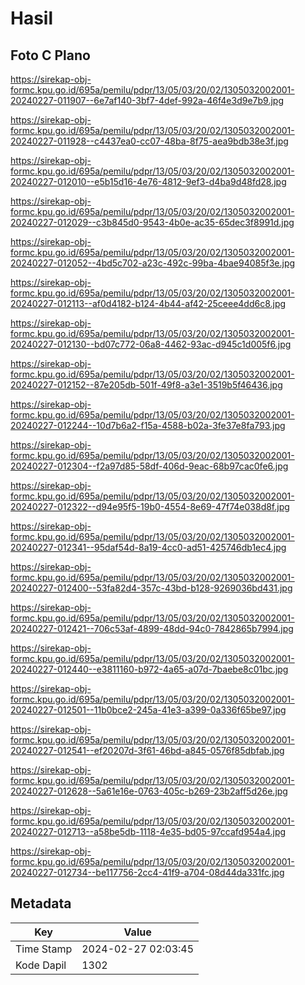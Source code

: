 # Hasil

## Foto C Plano

https://sirekap-obj-formc.kpu.go.id/695a/pemilu/pdpr/13/05/03/20/02/1305032002001-20240227-011907--6e7af140-3bf7-4def-992a-46f4e3d9e7b9.jpg

https://sirekap-obj-formc.kpu.go.id/695a/pemilu/pdpr/13/05/03/20/02/1305032002001-20240227-011928--c4437ea0-cc07-48ba-8f75-aea9bdb38e3f.jpg

https://sirekap-obj-formc.kpu.go.id/695a/pemilu/pdpr/13/05/03/20/02/1305032002001-20240227-012010--e5b15d16-4e76-4812-9ef3-d4ba9d48fd28.jpg

https://sirekap-obj-formc.kpu.go.id/695a/pemilu/pdpr/13/05/03/20/02/1305032002001-20240227-012029--c3b845d0-9543-4b0e-ac35-65dec3f8991d.jpg

https://sirekap-obj-formc.kpu.go.id/695a/pemilu/pdpr/13/05/03/20/02/1305032002001-20240227-012052--4bd5c702-a23c-492c-99ba-4bae94085f3e.jpg

https://sirekap-obj-formc.kpu.go.id/695a/pemilu/pdpr/13/05/03/20/02/1305032002001-20240227-012113--af0d4182-b124-4b44-af42-25ceee4dd6c8.jpg

https://sirekap-obj-formc.kpu.go.id/695a/pemilu/pdpr/13/05/03/20/02/1305032002001-20240227-012130--bd07c772-06a8-4462-93ac-d945c1d005f6.jpg

https://sirekap-obj-formc.kpu.go.id/695a/pemilu/pdpr/13/05/03/20/02/1305032002001-20240227-012152--87e205db-501f-49f8-a3e1-3519b5f46436.jpg

https://sirekap-obj-formc.kpu.go.id/695a/pemilu/pdpr/13/05/03/20/02/1305032002001-20240227-012244--10d7b6a2-f15a-4588-b02a-3fe37e8fa793.jpg

https://sirekap-obj-formc.kpu.go.id/695a/pemilu/pdpr/13/05/03/20/02/1305032002001-20240227-012304--f2a97d85-58df-406d-9eac-68b97cac0fe6.jpg

https://sirekap-obj-formc.kpu.go.id/695a/pemilu/pdpr/13/05/03/20/02/1305032002001-20240227-012322--d94e95f5-19b0-4554-8e69-47f74e038d8f.jpg

https://sirekap-obj-formc.kpu.go.id/695a/pemilu/pdpr/13/05/03/20/02/1305032002001-20240227-012341--95daf54d-8a19-4cc0-ad51-425746db1ec4.jpg

https://sirekap-obj-formc.kpu.go.id/695a/pemilu/pdpr/13/05/03/20/02/1305032002001-20240227-012400--53fa82d4-357c-43bd-b128-9269036bd431.jpg

https://sirekap-obj-formc.kpu.go.id/695a/pemilu/pdpr/13/05/03/20/02/1305032002001-20240227-012421--706c53af-4899-48dd-94c0-7842865b7994.jpg

https://sirekap-obj-formc.kpu.go.id/695a/pemilu/pdpr/13/05/03/20/02/1305032002001-20240227-012440--e3811160-b972-4a65-a07d-7baebe8c01bc.jpg

https://sirekap-obj-formc.kpu.go.id/695a/pemilu/pdpr/13/05/03/20/02/1305032002001-20240227-012501--11b0bce2-245a-41e3-a399-0a336f65be97.jpg

https://sirekap-obj-formc.kpu.go.id/695a/pemilu/pdpr/13/05/03/20/02/1305032002001-20240227-012541--ef20207d-3f61-46bd-a845-0576f85dbfab.jpg

https://sirekap-obj-formc.kpu.go.id/695a/pemilu/pdpr/13/05/03/20/02/1305032002001-20240227-012628--5a61e16e-0763-405c-b269-23b2aff5d26e.jpg

https://sirekap-obj-formc.kpu.go.id/695a/pemilu/pdpr/13/05/03/20/02/1305032002001-20240227-012713--a58be5db-1118-4e35-bd05-97ccafd954a4.jpg

https://sirekap-obj-formc.kpu.go.id/695a/pemilu/pdpr/13/05/03/20/02/1305032002001-20240227-012734--be117756-2cc4-41f9-a704-08d44da331fc.jpg


## Metadata

| Key        | Value               |
| ---------- | ------------------- |
| Time Stamp | 2024-02-27 02:03:45 |
| Kode Dapil | 1302                |



